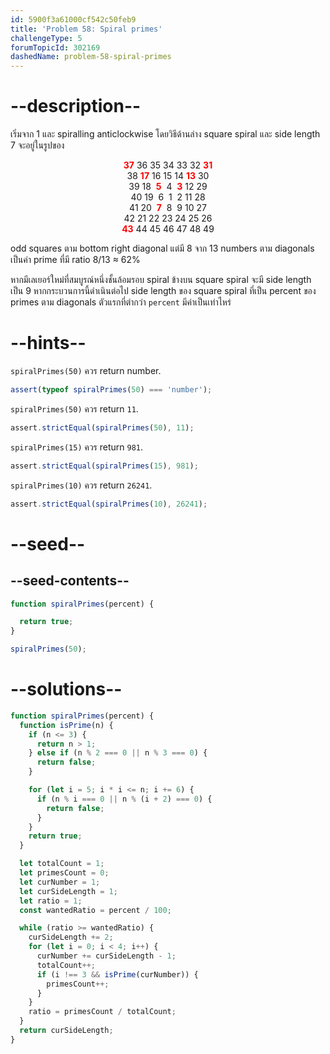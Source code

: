 ```yaml
---
id: 5900f3a61000cf542c50feb9
title: 'Problem 58: Spiral primes'
challengeType: 5
forumTopicId: 302169
dashedName: problem-58-spiral-primes
---
```


# --description--

เริ่มจาก 1 และ spiralling anticlockwise โดยวิธีด้านล่าง  square spiral และ side length 7 จะอยู่ในรูปของ

<div style='text-align: center;'>
  <strong><span style='color: red;'>37</span></strong> 36 35 34 33 32 <strong><span style='color: red;'>31</span></strong><br>
  38 <strong><span style='color: red;'>17</span></strong> 16 15 14 <strong><span style='color: red;'>13</span></strong> 30<br>
  39 18  <strong><span style='color: red;'>5</span></strong>  4  <strong><span style='color: red;'>3</span></strong> 12 29<br>
  40 19  6  1  2 11 28<br>
  41 20  <strong><span style='color: red;'>7</span></strong>  8  9 10 27<br>
  42 21 22 23 24 25 26<br>
  <strong><span style='color: red;'>43</span></strong> 44 45 46 47 48 49<br>
</div>

odd squares ตาม bottom right diagonal แต่มี 8 จาก 13 numbers ตาม diagonals เป็นค่า prime ที่มี ratio 8/13 ≈ 62%

หากมีเลเยอร์ใหม่ที่สมบูรณ์หนึ่งชั้นล้อมรอบ spiral ข้างบน  square spiral จะมี side length เป็น 9  หากกระบวนการนี้ดำเนินต่อไป side length ของ square spiral ที่เป็น percent ของ primes ตาม diagonals ตัวแรกที่ตำกว่า `percent` มีค่าเป็นเท่าไหร่

# --hints--

`spiralPrimes(50)` ควร return number.

```js
assert(typeof spiralPrimes(50) === 'number');
```

`spiralPrimes(50)` ควร return `11`.

```js
assert.strictEqual(spiralPrimes(50), 11);
```

`spiralPrimes(15)` ควร return `981`.

```js
assert.strictEqual(spiralPrimes(15), 981);
```

`spiralPrimes(10)` ควร return `26241`.

```js
assert.strictEqual(spiralPrimes(10), 26241);
```

# --seed--

## --seed-contents--

```js
function spiralPrimes(percent) {

  return true;
}

spiralPrimes(50);
```

# --solutions--

```js
function spiralPrimes(percent) {
  function isPrime(n) {
    if (n <= 3) {
      return n > 1;
    } else if (n % 2 === 0 || n % 3 === 0) {
      return false;
    }

    for (let i = 5; i * i <= n; i += 6) {
      if (n % i === 0 || n % (i + 2) === 0) {
        return false;
      }
    }
    return true;
  }

  let totalCount = 1;
  let primesCount = 0;
  let curNumber = 1;
  let curSideLength = 1;
  let ratio = 1;
  const wantedRatio = percent / 100;

  while (ratio >= wantedRatio) {
    curSideLength += 2;
    for (let i = 0; i < 4; i++) {
      curNumber += curSideLength - 1;
      totalCount++;
      if (i !== 3 && isPrime(curNumber)) {
        primesCount++;
      }
    }
    ratio = primesCount / totalCount;
  }
  return curSideLength;
}
```
